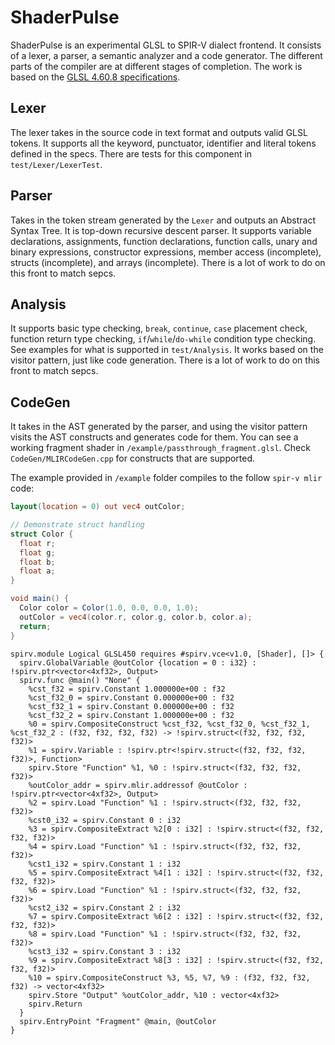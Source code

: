 # ShaderPulse

ShaderPulse is an experimental GLSL to SPIR-V dialect frontend. It consists of a lexer, a parser, a semantic analyzer and a code generator. The different parts of the compiler are at different stages of completion. The work is based on the [GLSL 4.60.8 specifications](https://registry.khronos.org/OpenGL/specs/gl/GLSLangSpec.4.60.pdf).

## Lexer

The lexer takes in the source code in text format and outputs valid GLSL tokens. It supports all the keyword, punctuator, identifier and literal tokens defined in the specs. There are tests for this component in `test/Lexer/LexerTest`.

## Parser

Takes in the token stream generated by the `Lexer` and outputs an Abstract Syntax Tree. It is top-down recursive descent parser. It supports variable declarations, assignments, function declarations, function calls, unary and binary expressions, constructor expressions, member access (incomplete), structs (incomplete), and arrays (incomplete). There is a lot of work to do on this front to match sepcs.

## Analysis

It supports basic type checking, `break`, `continue`, `case` placement check, function return type checking, `if`/`while`/`do-while` condition type checking. See examples for what is supported in `test/Analysis`. It works based on the visitor pattern, just like code generation. There is a lot of work to do on this front to match sepcs.

## CodeGen

It takes in the AST generated by the parser, and using the visitor pattern visits the AST constructs and generates code for them. You can see a working fragment shader in `/example/passthrough_fragment.glsl`. Check `CodeGen/MLIRCodeGen.cpp` for constructs that are supported.

The example provided in `/example` folder compiles to the follow `spir-v mlir` code:

```glsl
layout(location = 0) out vec4 outColor;

// Demonstrate struct handling
struct Color {
  float r;
  float g;
  float b;
  float a;
}

void main() {
  Color color = Color(1.0, 0.0, 0.0, 1.0);
  outColor = vec4(color.r, color.g, color.b, color.a);
  return;
}
```

```mlir
spirv.module Logical GLSL450 requires #spirv.vce<v1.0, [Shader], []> {
  spirv.GlobalVariable @outColor {location = 0 : i32} : !spirv.ptr<vector<4xf32>, Output>
  spirv.func @main() "None" {
    %cst_f32 = spirv.Constant 1.000000e+00 : f32
    %cst_f32_0 = spirv.Constant 0.000000e+00 : f32
    %cst_f32_1 = spirv.Constant 0.000000e+00 : f32
    %cst_f32_2 = spirv.Constant 1.000000e+00 : f32
    %0 = spirv.CompositeConstruct %cst_f32, %cst_f32_0, %cst_f32_1, %cst_f32_2 : (f32, f32, f32, f32) -> !spirv.struct<(f32, f32, f32, f32)>
    %1 = spirv.Variable : !spirv.ptr<!spirv.struct<(f32, f32, f32, f32)>, Function>
    spirv.Store "Function" %1, %0 : !spirv.struct<(f32, f32, f32, f32)>
    %outColor_addr = spirv.mlir.addressof @outColor : !spirv.ptr<vector<4xf32>, Output>
    %2 = spirv.Load "Function" %1 : !spirv.struct<(f32, f32, f32, f32)>
    %cst0_i32 = spirv.Constant 0 : i32
    %3 = spirv.CompositeExtract %2[0 : i32] : !spirv.struct<(f32, f32, f32, f32)>
    %4 = spirv.Load "Function" %1 : !spirv.struct<(f32, f32, f32, f32)>
    %cst1_i32 = spirv.Constant 1 : i32
    %5 = spirv.CompositeExtract %4[1 : i32] : !spirv.struct<(f32, f32, f32, f32)>
    %6 = spirv.Load "Function" %1 : !spirv.struct<(f32, f32, f32, f32)>
    %cst2_i32 = spirv.Constant 2 : i32
    %7 = spirv.CompositeExtract %6[2 : i32] : !spirv.struct<(f32, f32, f32, f32)>
    %8 = spirv.Load "Function" %1 : !spirv.struct<(f32, f32, f32, f32)>
    %cst3_i32 = spirv.Constant 3 : i32
    %9 = spirv.CompositeExtract %8[3 : i32] : !spirv.struct<(f32, f32, f32, f32)>
    %10 = spirv.CompositeConstruct %3, %5, %7, %9 : (f32, f32, f32, f32) -> vector<4xf32>
    spirv.Store "Output" %outColor_addr, %10 : vector<4xf32>
    spirv.Return
  }
  spirv.EntryPoint "Fragment" @main, @outColor
}
```
